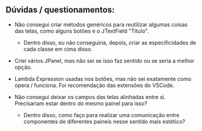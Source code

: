 ## Dúvidas / questionamentos:

- Não consegui criar métodos genéricos para reutilizar algumas coisas das telas, como alguns botões e o JTextField "Título".
  - Dentro disso, eu não conseguiria, depois, criar as especificidades de cada classe em cima disso.

- Criei vários JPanel, mas não sei se isso faz sentido ou se seria a melhor opção.
- Lambda Expression usadas nos botões, mas não sei exatamente como opera / funciona. Foi recomendação das extensões do VSCode.
- Não consegui deixar os campos das telas alinhadas entre si. Precisariam estar dentro do mesmo painel para isso?
  - Dentro disso, como faço para realizar uma comunicação entre componentes de diferentes paineis nesse sentido mais estético?